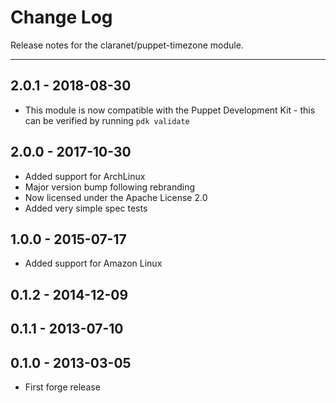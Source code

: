 # Change Log

Release notes for the claranet/puppet-timezone module.

------------------------------------------

## 2.0.1 - 2018-08-30
  * This module is now compatible with the Puppet Development Kit - this can be verified by running `pdk validate`

## 2.0.0 - 2017-10-30
  * Added support for ArchLinux
  * Major version bump following rebranding
  * Now licensed under the Apache License 2.0
  * Added very simple spec tests

## 1.0.0 - 2015-07-17
  * Added support for Amazon Linux

## 0.1.2 - 2014-12-09

## 0.1.1 - 2013-07-10

## 0.1.0 - 2013-03-05
  * First forge release
